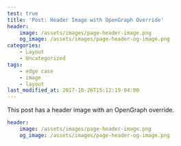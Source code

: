 ```yaml
---
test: true
title: 'Post: Header Image with OpenGraph Override'
header:
    image: /assets/images/page-header-image.png
    og_image: /assets/images/page-header-og-image.png
categories:
    - Layout
    - Uncategorized
tags:
    - edge case
    - image
    - layout
last_modified_at: 2017-10-26T15:12:19-04:00
---
```


This post has a header image with an OpenGraph override.

```yaml
header:
    image: /assets/images/page-header-image.png
    og_image: /assets/images/page-header-og-image.png
```
